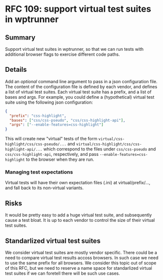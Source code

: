 # RFC 109: support virtual test suites in wptrunner

## Summary

Support virtual test suites in wptrunner, so that we can run tests with
additional browser flags to exercise different code paths.

## Details

Add an *optional* command line argument to pass in a json configuration file. The
content of the configuration file is defined by each vendor, and defines a list of
virtual test suites. Each virtual test suite has a prefix, and a list of bases
and args. For example, you could define a (hypothetical) virtual test suite
using the following json configuration:

```json
{
  "prefix": "css-highlight",
  "bases": ["css/css-pseudo", "css/css-highlight-api"],
  "args": ["--enable-features=css-highlight"]
}
```

This will create new "virtual" tests of the form
`virtual/css-highlight/css/css-pseudo/...` and
`virtual/css-highlight/css/css-highlight-api/...` which correspond to the files
under `css/css-pseudo` and `css/css-highlight-api`, respectively,
and pass `--enable-features=css-highlight` to the browser when they are run.

### Managing test expectations

Virtual tests will have their own expectation files (.ini) at
virtual/prefix/..., and fall back to its non-virtual variants.

## Risks

It would be pretty easy to add a huge virtual test suite, and subsequently cause
a test bloat. It is up to each vendor to control the size of their virtual test
suites.

## Standarlized virtual test suites

We consider virtual test suites are mostly vendor specific. There could be a
need to compare virtual test results accoss browsers. In such case we need to
use the same prefix for all browsers. We consider this topic out of scope of
this RFC, but we need to reserve a name space for standarlized virtual test
suites if we can foretell there will be such use cases.
